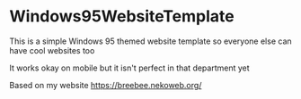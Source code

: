 # Windows95WebsiteTemplate
This is a simple Windows 95 themed website template so everyone else can have cool websites too

It works okay on mobile but it isn't perfect in that department yet

Based on my website https://breebee.nekoweb.org/